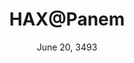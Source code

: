 ---
title: "HAX@Panem"
date: June 20, 3493
location: The Capitol
cover: "/assets/images/cms_uploads/bear.jpg"
website_url:
---